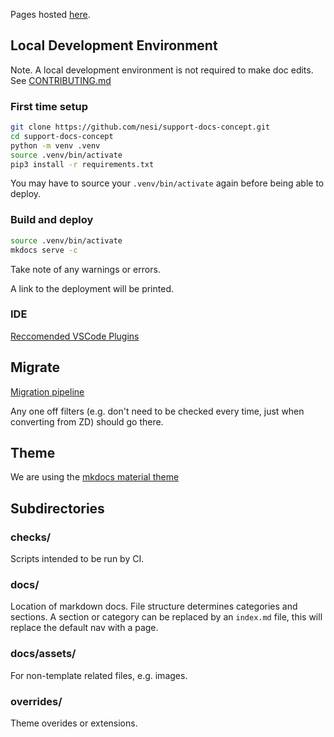 Pages hosted [here](https://cwal219.pages.hpcf.nesi.org.nz/mkdocs).

## Local Development Environment

Note. A local development environment is not required to make doc edits. See [CONTRIBUTING.md](./CONTRIBUTING.md)

### First time setup

```bash
git clone https://github.com/nesi/support-docs-concept.git
cd support-docs-concept
python -m venv .venv
source .venv/bin/activate
pip3 install -r requirements.txt
```

You may have to source your `.venv/bin/activate` again before being able to deploy.

### Build and deploy

```bash
source .venv/bin/activate
mkdocs serve -c
```

Take note of any warnings or errors.

A link to the deployment will be printed.

### IDE

[Reccomended VSCode Plugins](./code_extensions.json)

## Migrate

[Migration pipeline](https://git.hpcf.nesi.org.nz/cwal219/migratedocs)

Any one off filters (e.g. don't need to be checked every time, just when converting from ZD) should go there.

## Theme

We are using the [mkdocs material theme](https://squidfunk.github.io/mkdocs-material/)

## Subdirectories

### checks/

Scripts intended to be run by CI.

### docs/

Location of markdown docs.
File structure determines categories and sections.
A section or category can be replaced by an `index.md` file, this will replace the default nav with a page.

### docs/assets/

For non-template related files, e.g. images.

### overrides/

Theme overides or extensions.
